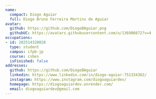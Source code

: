 ```yaml
---
name:
  compact: Diogo Aguiar
  full: Diogo Bruno Ferreira Martins de Aguiar
avatar:
  github: https://github.com/DiogoBAguiar.png
  githubUC: https://avatars.githubusercontent.com/u/136986672?v=4
occupations:
- id: 202514320028
  type: student
  campus: ifpb-jp
  course: csbes
  isFinished: false
addresses:
  github: https://github.com/DiogoBAguiar
  linkedin: https://www.linkedin.com/in/diogo-aguiar-751334382/
  instagram: https://www.instagram.com/diogoaguiardev/
  homepage: https://diogoaguiardev.onrender.com/
  email: diogoaguiardev@gmail.com
---
```

